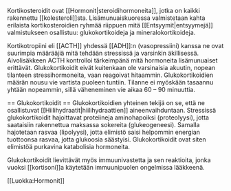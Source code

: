 Kortikosteroidit ovat [[Hormonit|steroidihormoneita]], jotka on kaikki rakennettu [[kolesteroli]]sta. Lisämunuaiskuoressa valmistetaan kahta erilaista kortikosteroidien ryhmää riippuen mitä [[Entsyymit|entsyymejä]] valmistukseen osallistuu: glukokortikoideja ja mineralokortikoideja.

Kortikotropiini eli [[ACTH]] yhdessä [[ADH]]:n (vasopressiini) kanssa ne ovat suurimpia määrääjiä mitä tehdään stressissä ja varsinkin äkillisessä. Aivolisäkkeen ACTH kontrolloi tärkeimpänä mitä hormoneita lisämunuaiset erittävät. Glukokortikoidit eivät kuitenkaan ole varsinaisia akuutin, nopean tilanteen stressihormoneita, vaan reagoivat hitaammin. Glukokortikoidien määrän nousu vie vartista puoleen tuntiin. Tilanne ei myöskään tasaannu yhtään nopeammin, sillä väheneminen vie aikaa 60 – 90 minuuttia.

== Glukokortikoidit ==
Glukokortikoidien yhteinen tekijä on se, että ne osallistuvat [[Hiilihydraatit|hiilihydraattien]] aineenvaihduntaan. Stressissä glukokortikoidit hajoittavat proteiineja aminohapoiksi (proteolyysi), jotta saataisiin rakennettua maksassa sokereita (glukeogeneesi). Samalla hajotetaan rasvaa (lipolyysi), jotta elimistö saisi helpommin energian tuottoonsa rasvaa, jotta glukoosia säästyisi. Glukokortikoidit ovat siten elimistöä purkavina katabolisia hormoneita.

Glukokortikoidit lievittävät myös immuunivastetta ja sen reaktioita, jonka vuoksi [[kortisoni]]a käytetään immuunipuolen ongelmissa lääkkeenä.

[[Luokka:Hormonit]]
